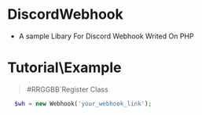 # DiscordWebhook
- A sample Libary For Discord Webhook Writed On PHP
# Tutorial\Example
> #RRGGBB`Register Class
```php
  $wh = new Webhook('your_webhook_link');
```
